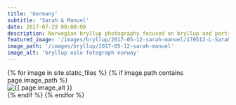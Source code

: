 ```yaml
---
title: 'Germany'
subtitle: 'Sarah & Manuel'
date: 2017-07-29 00:00:00
description: Norwegian bryllup photography focused on bryllup and portrait photography. 
featured_image: '/images/bryllup/2017-05-12-sarah-manuel/170512-L-Sarah&Manuel-028.jpg'
image_path: '/images/bryllup/2017-05-12-sarah-manuel'
image_alt: 'bryllup oslo fotograph norway'
---
```


<!-- > “Cherry blossoms, the symbolic flower of the spring.” -->

<!-- DO NOT EDIT BELOW -->
<div class="image-wrap" >
{% for image in site.static_files %}
    {% if image.path contains page.image_path %}
        <div class="image-wrap" >
        <img src="{{ site.baseurl }}{{ image.path }}" alt="{{ page.image_alt }}" />
        </div>
    {% endif %}
{% endfor %}
